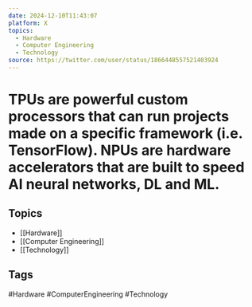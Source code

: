 ```yaml
---
date: 2024-12-10T11:43:07
platform: X
topics:
  - Hardware
  - Computer Engineering
  - Technology
source: https://twitter.com/user/status/1866448557521403924
---
```

# TPUs are powerful custom processors that can run projects made on a specific framework (i.e. TensorFlow). NPUs are hardware accelerators that are built to speed AI neural networks, DL and ML.

## Topics
- [[Hardware]]
- [[Computer Engineering]]
- [[Technology]]

## Tags
#Hardware #ComputerEngineering #Technology